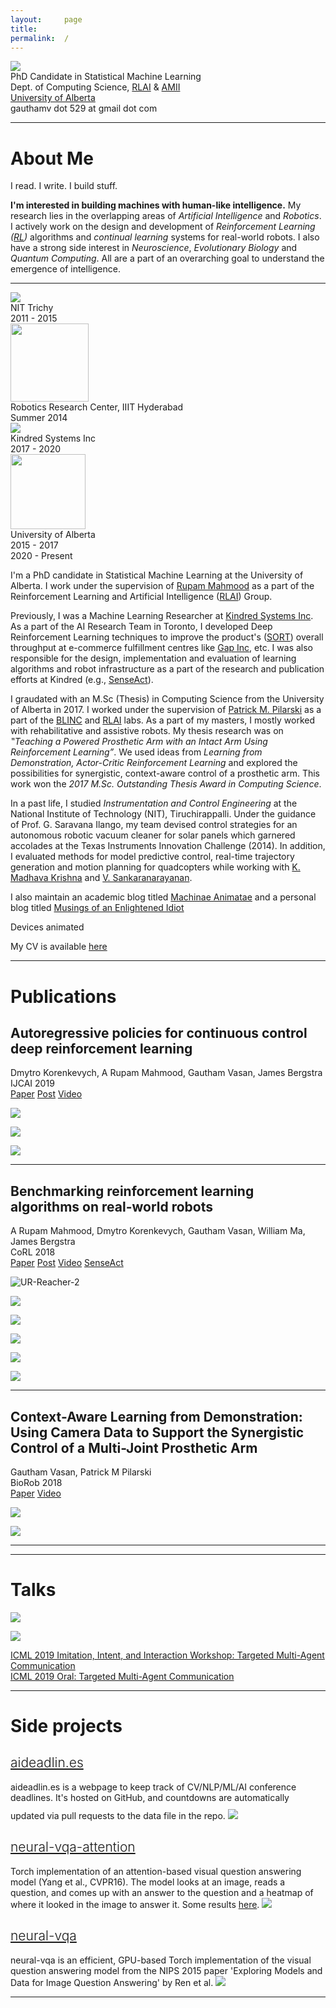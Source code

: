 ```yaml
---
layout:     page
title:
permalink:  /
---
```


<div class="row">
    <div class="col-sm-6 col-xs-12">
        <img src="/img/Algonquin.jpg">
    </div>
    <div class="col-sm-6 col-xs-12" style="margin-bottom: 0;">
        PhD Candidate in Statistical Machine Learning<br>        
        Dept. of Computing Science, <a href="http://rlai.ualberta.ca/">RLAI</a> & <a href="https://www.amii.ca/">AMII</a> <br>
        <a href="https://www.ualberta.ca/computing-science/index.html">University of Alberta</a><br>
        gauthamv dot 529 at gmail dot com
    </div>
</div>
<hr>


<a name="/bio"></a>
# About Me

I read. I write. I build stuff. 

**I'm interested in building machines with human-like intelligence.**
My research lies in the overlapping areas of _Artificial Intelligence_ and _Robotics_. I actively work on the design and development of _Reinforcement Learning ([RL][RL-wiki])_ algorithms and _continual learning_ systems for real-world robots. I also have a strong side interest in _Neuroscience_, _Evolutionary Biology_ and _Quantum Computing_. All are a part of an overarching goal to understand the emergence of intelligence.  <br>

---

<div class="row" id="timeline-logos">
    <div class="col-xs-3">
        <div class="logo-wrap">
            <span class="helper"></span>
            <a href="https://www.nitt.edu/"><img src="/img/logos/NITT_logo.png"></a>
        </div>
        <div class="logo-desc">
            NIT Trichy<br>
            2011 - 2015
        </div>
    </div>
    <div class="col-xs-3">
        <div class="logo-wrap">
            <span class="helper"></span>
            <a href="https://www.iiit.ac.in/"><img style="width:125px;" src="/img/logos/iiit-h_logo.png"></a>
        </div>
        <div class="logo-desc">
            Robotics Research Center, IIIT Hyderabad<br>
            Summer 2014
        </div>
    </div>
    <div class="col-xs-3">
        <div class="logo-wrap">
            <span class="helper"></span>
            <a href="https://www.kindred.ai/"><img src="/img/logos/Kindred/Kindred_Logomark_RGB_Fire.png"></a>
        </div>
        <div class="logo-desc">
            Kindred Systems Inc<br>
            2017 - 2020
        </div>
    </div>
    <div class="col-xs-3">
        <div class="logo-wrap">
            <span class="helper"></span>
            <a target="_blank" href="https://www.ualberta.ca/index.html"><img style="width:120px;" src="/img/logos/UofA_logo.png"></a>
        </div>
        <div class="logo-desc">
            University of Alberta<br>
            2015 - 2017<br>
            2020 - Present
        </div>
    </div>
</div>

I'm a PhD candidate in Statistical Machine Learning at the University of Alberta. I work under the supervision of [Rupam Mahmood][5] as a part of the Reinforcement Learning and Artificial Intelligence ([RLAI](RLAI)) Group.  

Previously, I was a Machine Learning Researcher at [Kindred Systems Inc][3]. As a part of the AI Research Team in Toronto, I developed Deep Reinforcement Learning techniques to improve the product's ([SORT](SORT)) overall throughput at e-commerce fulfillment centres like [Gap Inc](GAP), etc. I was also responsible for the design, implementation and evaluation of learning algorithms and robot infrastructure as a part of the research and publication efforts at Kindred (e.g., [SenseAct](SenseAct)). 

I graudated with an M.Sc (Thesis) in Computing Science from the University of Alberta in 2017. I worked under the supervision of [Patrick M. Pilarski][4] as a part of the [BLINC](BLINC) and [RLAI](RLAI) labs. As a part of my masters, I mostly worked with rehabilitative and assistive robots. My thesis research was on _‟Teaching a Powered Prosthetic Arm with an Intact Arm Using Reinforcement Learning”_. We used ideas from _Learning from Demonstration, Actor-Critic Reinforcement Learning_ and explored the possibilities for synergistic, context-aware control of a prosthetic arm. This work won the _2017 M.Sc. Outstanding Thesis Award in Computing Science_.

In a past life, I studied _Instrumentation and Control Engineering_ at the National Institute of Technology (NIT), Tiruchirappalli. Under the guidance of Prof. G. Saravana Ilango, my team devised control strategies for an autonomous robotic vacuum cleaner for solar panels which garnered accolades at the Texas Instruments Innovation Challenge (2014). In addition, I evaluated methods for model predictive control, real-time trajectory generation and motion planning for quadcopters while working with [K. Madhava Krishna][9] and [V. Sankaranarayanan][8].


I also maintain an academic blog titled [Machinae Animatae][tech-blog] and a personal blog titled [Musings of an Enlightened Idiot][blog]

Devices animated


My CV is available [here](#)





---
<a name="/publications"></a>

# Publications
<!-- Autoregressive policies -->
<a name="/arp"></a>
<h2 class="pubt">Autoregressive policies for continuous control deep reinforcement learning</h2>
<p class="pubd">
    <span class="authors">Dmytro Korenkevych, A Rupam Mahmood, Gautham Vasan, James Bergstra</span><br>
    <span class="conf">IJCAI 2019</span><br>
    <span class="links">
        <a target="_blank" href="https://arxiv.org/abs/1903.11524">Paper</a>
        <a target="_blank" href="https://www.kindred.ai/blog/introducing-autoregressive-policies-for-temporally-coherent-exploration-in-continuous-control-reinforcement-learning">Post</a>
        <a target="_blank" href="https://youtu.be/NCpyXBNqNmw">Video</a>
    </span>
</p>
<div class="row">
    <div class="col-xs-4">
        <p class="pubd">
            <img src="/img/ARP/ARP_Blog3.png">
        </p>
    </div>
    <div class="col-xs-4">
        <p class="pubd">
            <img src="/img/ARP/ARP_Blog4.gif">
        </p>
    </div>
    <div class="col-xs-4">
        <p class="pubd">
            <img src="/img/ARP/ARP_Blog5.gif">
        </p>
    </div>
</div>
<hr>

<!-- SenseAct -->
<a name="/SenseAct"></a>
<h2 class="pubt">Benchmarking reinforcement learning algorithms on real-world robots</h2>
<p class="pubd">
    <span class="authors">A Rupam Mahmood, Dmytro Korenkevych, Gautham Vasan, William Ma, James Bergstra</span><br>
    <span class="conf">CoRL 2018</span><br>
    <span class="links">
        <a target="_blank" href="https://arxiv.org/abs/1809.07731">Paper</a>
        <a target="_blank" href="https://www.kindred.ai/blog/benchmarking-reinforcement-learning-algorithms-on-real-world-robots">Post</a>
        <a target="_blank" href="https://youtu.be/ovDfhvjpQd8">Video</a>
        <a target="_blank" href="https://www.kindred.ai/blog/introducing-a-framework-and-benchmark-tasks-for-reproducible-reinforcement-learning-research-on-real-robots">SenseAct</a>
    </span>
</p>
<!-- 
<img src="/img/SenseAct/robots-1.png"> 
-->
<div class="row">
    <div class="col-xs-4">
        <p class="pubd">
            <img src="/img/SenseAct/ur-reacher-2-trpo.gif" alt="UR-Reacher-2">
        </p>
    </div>
    <div class="col-xs-4">
        <p class="pubd">
            <img src="/img/SenseAct/dxl-tracker-trpo.gif">
        </p>
    </div>
    <div class="col-xs-4">
        <p class="pubd">
            <img src="/img/SenseAct/create-mover-ppo.gif">
        </p>
    </div>
</div>
<div class="row">
    <div class="col-xs-4">
        <p class="pubd">
            <img src="/img/SenseAct/ur-reacher-6-trpo.gif">
        </p>
    </div>
    <div class="col-xs-4">
        <p class="pubd">
            <img src="/img/SenseAct/dxl-reacher-trpo.gif">
        </p>
    </div>
    <div class="col-xs-4">
        <p class="pubd">
            <img src="/img/SenseAct/create-docker-trpo.gif">
        </p>
    </div>
</div>
<hr>


<!-- Contextual LfD -->
<a name="/gvf_lfd"></a>
<h2 class="pubt">Context-Aware Learning from Demonstration: Using Camera Data to Support the Synergistic Control of a Multi-Joint Prosthetic Arm</h2>
<p class="pubd">
    <span class="authors">Gautham Vasan, Patrick M Pilarski</span><br>
    <span class="conf">BioRob 2018</span><br>
    <span class="links">
        <a target="_blank" href="https://sites.ualberta.ca/~pilarski/docs/papers/Vasan_2018_BioRob_preprint.pdf">Paper</a>
        <a target="_blank" href="https://youtu.be/NCpyXBNqNmw">Video</a>
    </span>
</p>
<div class="row">
    <div class="col-xs-6">
        <p class="pubd">
            <img src="/img/BioRob_2018/schematic_contextual_lfd.png">
        </p>
    </div>
    <div class="col-xs-6">
        <p class="pubd">
            <img src="/img/BioRob_2018/contextual_lfd_trial.jpg">
        </p>
    </div>
</div>
<hr>

---
<a name="/talks"></a>

# Talks

<div class="row">
    <div class="col-xs-6">
        <p class="talkd">
            <img src="/img/talks/visdial_rl_iccv17.jpg">
        </p>
    </div>
    <div class="col-xs-6">
        <p class="talkd">
            <img src="/img/talks/embodiedqa_cvpr18_4.jpg">
        </p>
    </div>
</div>
<div class="row">
    <div class="col-xs-12">
        <div class="talkt">
            <a target="_blank" href="https://slideslive.com/38917625/tarmac-targeted-multiagent-communication">
                ICML 2019 Imitation, Intent, and Interaction Workshop:
                Targeted Multi-Agent Communication
            </a>
        </div>
        <div class="talkt">
            <a target="_blank" href="https://www.facebook.com/icml.imls/videos/444326646299556/">
                ICML 2019 Oral: Targeted Multi-Agent Communication
            </a>
        </div>
    </div>
</div>
<hr>

<a name="/projects"></a>

# Side projects

<div class="row">
    <div class="col-sm-12">
        <h2 class="talkt" style="font-weight:300;"><a target="_blank" href="http://aideadlin.es">aideadlin.es</a></h2>
        <p class="talkd">
            aideadlin.es is a webpage to keep track of CV/NLP/ML/AI conference deadlines. It's hosted on GitHub, and countdowns are automatically updated via pull requests to the data file in the repo.
            <a target="_blank" href="http://aideadlin.es"><img style="margin-top: 10px;" src="/img/projects/ai-deadlines-1547012831.png"></a>
        </p>
    </div>
</div>

<div class="row">
    <div class="col-sm-12">
        <h2 class="talkt" style="font-weight:300;"><a target="_blank" href="https://github.com/abhshkdz/neural-vqa-attention">neural-vqa-attention</a></h2>
        <p class="talkd">
            Torch implementation of an attention-based visual question answering model (Yang et al., CVPR16).
            The model looks at an image, reads a question, and comes up with an answer to the question and a heatmap of where it looked in the image to answer it.
            Some results <a href="https://computing.ece.vt.edu/~abhshkdz/neural-vqa-attention/figures/">here</a>.
            <a target="_blank" href="https://github.com/abhshkdz/neural-vqa-attention"><img class="project-img" src="/img/projects/neural-vqa-attention.jpg"></a>
        </p>
    </div>
</div>

<div class="row">
    <div class="col-sm-12">
        <h2 class="talkt" style="font-weight:300;"><a target="_blank" href="https://github.com/abhshkdz/neural-vqa">neural-vqa</a></h2>
        <p class="talkd">
            neural-vqa is an efficient, GPU-based Torch implementation of the visual question answering model from the NIPS 2015 paper 'Exploring Models and Data for Image Question Answering' by Ren et al.
            <a target="_blank" href="https://github.com/abhshkdz/neural-vqa"><img src="/img/projects/neural-vqa.jpg"></a>
        </p>
    </div>
</div>





<script src="/js/jquery.min.js"></script>
<script type="text/javascript">
    $('ul:gt(0) li:gt(12)').hide();
    $('#read-more-button > a').click(function() {
        $('ul:gt(0) li:gt(12)').show();
        $('#read-more-button').hide();
    });
</script>

---

[1]: https://www.nitt.edu/
[2]: https://www.ualberta.ca/index.html
[3]: https://www.kindred.ai/
[4]: https://sites.ualberta.ca/~pilarski/
[5]: https://armahmood.github.io/
[6]: https://sites.ualberta.ca/~pilarski/docs/theses/Vasan_Gautham_201709_MSc.pdf
[7]: http://www.incompleteideas.net/
[8]: https://www.nitt.edu/home/academics/departments/eee/people/faculty/prof/sankar/
[9]: https://scholar.google.com/citations?user=QDuPGHwAAAAJ&hl=en
[RL-wiki]: https://en.wikipedia.org/wiki/Reinforcement_learning
[RL-book]: http://www.incompleteideas.net/book/the-book.html
[SORT]: https://www.kindred.ai/products
[GAP]: https://www.gapinc.com/en-us/
[SenseAct]: https://www.kindred.ai/senseact/
[RLAI]: http://rlai.ualberta.ca/
[AMII]: https://www.amii.ca/
[BLINC]: https://blinclab.ca/
[blog]: https://enlightenedidiot.net/
[tech-blog]: #